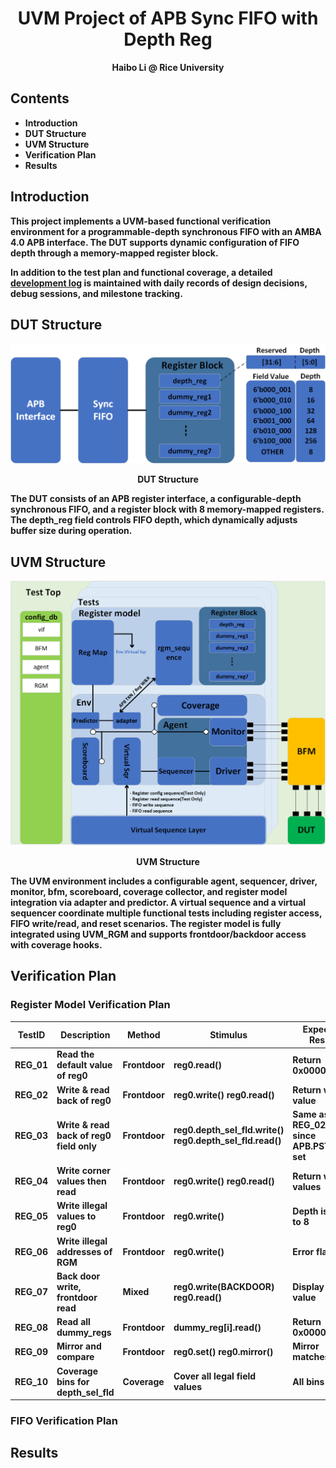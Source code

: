 # <div align="center"> UVM Project of APB Sync FIFO with Depth Reg </div>  
<div align="center"> <b> Haibo Li @ Rice University </div>

## Contents 
- Introduction 
- DUT Structure  
- UVM Structure
- Verification Plan  
- Results

## Introduction 
This project implements a UVM-based functional verification environment for a programmable-depth synchronous FIFO with an AMBA 4.0 APB interface. The DUT supports dynamic configuration of FIFO depth through a memory-mapped register block.

In addition to the test plan and functional coverage, a detailed [development log](./doc/projlog.txt) is maintained with daily records of design decisions, debug sessions, and milestone tracking.

## DUT Structure
<p align="center">
  <img src="./doc/dut.png" width="800"/>
</p>

<div align="center">  
DUT Structure
</div>  

The DUT consists of an APB register interface, a configurable-depth synchronous FIFO, and a register block with 8 memory-mapped registers. The depth_reg field controls FIFO depth, which dynamically adjusts buffer size during operation. 

## UVM Structure
<p align="center">
  <img src="./doc/overall.png" width="800"/>
</p>

<div align="center">  
UVM Structure
</div> 

The UVM environment includes a configurable agent, sequencer, driver, monitor, bfm, scoreboard, coverage collector, and register model integration via adapter and predictor. A virtual sequence and a virtual sequencer coordinate multiple functional tests including register access, FIFO write/read, and reset scenarios. The register model is fully integrated using UVM_RGM and supports frontdoor/backdoor access with coverage hooks.

## Verification Plan
### Register Model Verification Plan
<div align="center">

| TestID | Description                                  | Method    | Stimulus                                             | Expected Result                     | Status | Make CMD |
|--------|----------------------------------------------|-----------|------------------------------------------------------|-------------------------------------|--------|----------|
| REG_01 | Read the default value of reg0               | Frontdoor | reg0.read()                                          | Return 0x0000_0001                  |   <span style="color:green;">PASS</span>|make          |
| REG_02 | Write & read back of reg0                    | Frontdoor | reg0.write() reg0.read()                             | Return write value                  |<span style="color:green;">PASS</span>      |make          |
| REG_03 | Write & read back of reg0 field only | Frontdoor | reg0.depth_sel_fld.write() <br>reg0.depth_sel_fld.read() | Same as REG_02 <br>since APB.PSTRB set  |<span style="color:green;">PASS</span>      |make          |
| REG_04 | Write corner values then read                | Frontdoor | reg0.write() reg0.read()                             | Return write values                 |<span style="color:green;">PASS</span>      |make          |
| REG_05 | Write illegal values to reg0                 | Frontdoor | reg0.write()                                         | Depth is set to 8                   |<span style="color:green;">PASS</span>      |make TESTID=REG_05          |
| REG_06 | Write illegal addresses of RGM               | Frontdoor | reg0.write()                                         | Error flagged                       |<span style="color:green;">PASS</span>      |make TESTID=REG_06          |
| REG_07 | Back door write, frontdoor read              | Mixed     | reg0.write(BACKDOOR) reg0.read()                     | Display write value                 |<span style="color:green;">PASS</span>      |make TESTID=REG_07          |
| REG_08 | Read all dummy_regs                          | Frontdoor | dummy_reg[i].read()                                  | Return 0x0000_0000                  |<span style="color:green;">PASS</span>      |make TESTID=REG_08          |
| REG_09 | Mirror and compare                           | Frontdoor | reg0.set() reg0.mirror()                             | Mirror matches DUT                  |<span style="color:green;">PASS</span>      |make TESTID=REG_09          |
| REG_10 | Coverage bins for depth_sel_fld              | Coverage  | Cover all legal field values                         | All bins hit                        |      |          |

</div>

### FIFO Verification Plan

## Results

